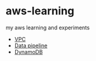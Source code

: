 # aws-learning
my aws learning and experiments

* [VPC](./vpc/README.md)
* [Data pipeline](./datapipeline/README.md)
* [DynamoDB](./dynamodb/README.md)
